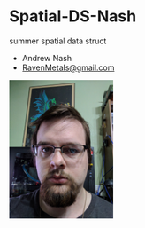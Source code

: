 # Spatial-DS-Nash
summer spatial data struct

* Andrew Nash
* RavenMetals@gmail.com

<img src="https://raw.githubusercontent.com/Ravenm/Spatial-DS-Nash/master/IMG_20170606_055830.jpg" height="250">
